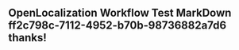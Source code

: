 <properties
ms.topic="hero-topic"
ms.test1="hero-topic"
ms.test2="test"/>


## OpenLocalization Workflow Test MarkDown ff2c798c-7112-4952-b70b-98736882a7d6 thanks!



<!--HONumber=Aug16_HO4-->


